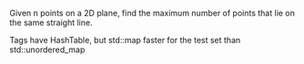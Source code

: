 Given n points on a 2D plane, find the maximum number of points that lie on the same straight line.

Tags have HashTable, but std::map faster for the test set than std::unordered_map